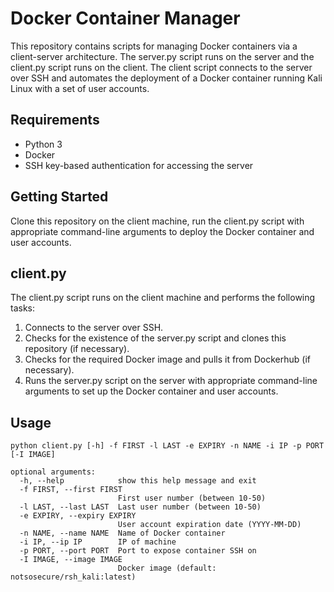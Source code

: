 # Docker Container Manager

This repository contains scripts for managing Docker containers via a client-server architecture. The server.py script runs on the server and the client.py script runs on the client. The client script connects to the server over SSH and automates the deployment of a Docker container running Kali Linux with a set of user accounts.

## Requirements

- Python 3
- Docker
- SSH key-based authentication for accessing the server

## Getting Started

Clone this repository on the client machine, run the client.py script with appropriate command-line arguments to deploy the Docker container and user accounts.


## client.py

The client.py script runs on the client machine and performs the following tasks:

1. Connects to the server over SSH.
2. Checks for the existence of the server.py script and clones this repository (if necessary).
3. Checks for the required Docker image and pulls it from Dockerhub (if necessary).
4. Runs the server.py script on the server with appropriate command-line arguments to set up the Docker container and user accounts.

## Usage

```
python client.py [-h] -f FIRST -l LAST -e EXPIRY -n NAME -i IP -p PORT [-I IMAGE]

optional arguments:
  -h, --help            show this help message and exit
  -f FIRST, --first FIRST
                        First user number (between 10-50)
  -l LAST, --last LAST  Last user number (between 10-50)
  -e EXPIRY, --expiry EXPIRY
                        User account expiration date (YYYY-MM-DD)
  -n NAME, --name NAME  Name of Docker container
  -i IP, --ip IP        IP of machine
  -p PORT, --port PORT  Port to expose container SSH on
  -I IMAGE, --image IMAGE
                        Docker image (default: notsosecure/rsh_kali:latest)
```
